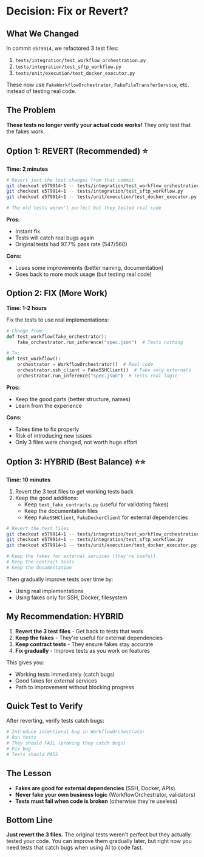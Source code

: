 # Decision: Fix or Revert?

## What We Changed
In commit `e579914`, we refactored 3 test files:
1. `tests/integration/test_workflow_orchestration.py` 
2. `tests/integration/test_sftp_workflow.py`
3. `tests/unit/execution/test_docker_executor.py`

These now use `FakeWorkflowOrchestrator`, `FakeFileTransferService`, etc. instead of testing real code.

## The Problem
**These tests no longer verify your actual code works!** They only test that the fakes work.

## Option 1: REVERT (Recommended) ⭐
**Time: 2 minutes**

```bash
# Revert just the test changes from that commit
git checkout e579914~1 -- tests/integration/test_workflow_orchestration.py
git checkout e579914~1 -- tests/integration/test_sftp_workflow.py  
git checkout e579914~1 -- tests/unit/execution/test_docker_executor.py

# The old tests weren't perfect but they tested real code
```

**Pros:**
- Instant fix
- Tests will catch real bugs again
- Original tests had 97.7% pass rate (547/560)

**Cons:**
- Loses some improvements (better naming, documentation)
- Goes back to more mock usage (but testing real code)

## Option 2: FIX (More Work)
**Time: 1-2 hours**

Fix the tests to use real implementations:

```python
# Change from:
def test_workflow(fake_orchestrator):
    fake_orchestrator.run_inference("spec.json")  # Tests nothing

# To:
def test_workflow():
    orchestrator = WorkflowOrchestrator()  # Real code
    orchestrator.ssh_client = FakeSSHClient()  # Fake only externals
    orchestrator.run_inference("spec.json")  # Tests real logic
```

**Pros:**
- Keep the good parts (better structure, names)
- Learn from the experience

**Cons:**
- Takes time to fix properly
- Risk of introducing new issues
- Only 3 files were changed, not worth huge effort

## Option 3: HYBRID (Best Balance) ⭐⭐
**Time: 10 minutes**

1. Revert the 3 test files to get working tests back
2. Keep the good additions:
   - Keep `test_fake_contracts.py` (useful for validating fakes)
   - Keep the documentation files
   - Keep `FakeSSHClient`, `FakeDockerClient` for external dependencies

```bash
# Revert the test files
git checkout e579914~1 -- tests/integration/test_workflow_orchestration.py
git checkout e579914~1 -- tests/integration/test_sftp_workflow.py
git checkout e579914~1 -- tests/unit/execution/test_docker_executor.py

# Keep the fakes for external services (they're useful)
# Keep the contract tests
# Keep the documentation
```

Then gradually improve tests over time by:
- Using real implementations
- Using fakes only for SSH, Docker, filesystem

## My Recommendation: HYBRID

1. **Revert the 3 test files** - Get back to tests that work
2. **Keep the fakes** - They're useful for external dependencies  
3. **Keep contract tests** - They ensure fakes stay accurate
4. **Fix gradually** - Improve tests as you work on features

This gives you:
- Working tests immediately (catch bugs)
- Good fakes for external services
- Path to improvement without blocking progress

## Quick Test to Verify

After reverting, verify tests catch bugs:

```python
# Introduce intentional bug in WorkflowOrchestrator
# Run tests
# They should FAIL (proving they catch bugs)
# Fix bug
# Tests should PASS
```

## The Lesson

- **Fakes are good for external dependencies** (SSH, Docker, APIs)
- **Never fake your own business logic** (WorkflowOrchestrator, validators)
- **Tests must fail when code is broken** (otherwise they're useless)

## Bottom Line

**Just revert the 3 files.** The original tests weren't perfect but they actually tested your code. You can improve them gradually later, but right now you need tests that catch bugs when using AI to code fast.